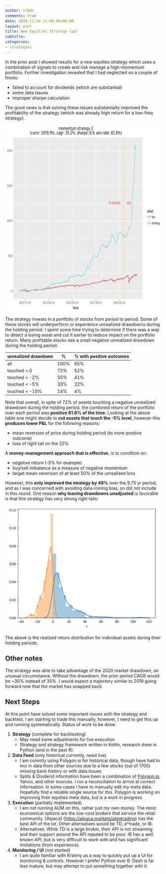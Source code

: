 ```yaml
---
author: tr8dr
comments: true
date: 2020-12-24 11:00:00+00:00
layout: post
title: New Equities Strategy (p2)
subtitle: 
categories:
- strategies
---
```

In the prior post I showed results for a new equities strategy which uses a combination of signals to
create and risk manage a high-momentum portfolio.  Further investigation revealed that I had neglected
on a couple of fronts:

- failed to account for dividends (which are substantial)
- some data issues
- improper sharpe calculation

The good news is that solving these issues substantially improved the profitability of the strategy (which was
already high return for a low-freq strategy).

<img src="/assets/2020-12-24/strat2.png" width="800" height="600" />

The strategy invests in a portfolio of stocks from period to period.  Some of these stocks will underperform
or experience unrealized drawdowns during the holding period.  I spent some time trying to determine if there was a way to detect a 
losing asset and cut it earlier to reduce impact on the portfolio return.  Many profitable
stocks see a small negative unrealized drawdown during the holding period:

| unrealized drawdown | %       | % with positive outcomes |
|---------------------|---------|--------------------------|
| all                 | 100%    | 65%                      |
| touched < 0         | 72%     | 52%                      |
| touched < -2%       | 55%     | 41%                      |
| touched < -5%       | 33%     | 22%                      |
| touched < -10%      | 14%     | 4%                       |

Note that overall, in spite of 72% of assets touching a negative unrealized drawdown during the holding period, the
combined return of the portfolio over each period was __positive 81.6% of the time__.  Looking at the above table one
might decide to __cut assets that touch the -5% level__, however this __produces lower P&L__ for the following reasons:

- mean reversion of price during holding period (to more positive outcome)
- loss of right tail on the 22%

A __money-management approach that is effective__, is to condition on:

- negative return (-5% for example)
- buy/sell imbalance as a measure of negative momentum
- target mean-reversion of at least 50% of the unrealized loss

However, this __only improved the strategy by 48%__ over the 9.75 yr period, and as I was concerned with avoiding data-mining bias, 
so did not include in this round.  One reason __why leaving drawdowns unadjusted__ is favorable is that this strategy has
very strong right tails:

<img src="/assets/2020-12-24/asset-dist.png" width="600" height="400" />

The above is the realized return distribution for individual assets during their holding periods. 

## Other notes
The strategy was able to take advantage of the 2020 market drawdown, an unusual circumstance.  Without the drawdown, the
prior period CAGR would be ~30% instead of 35%. I would expect a trajectory similar to 2019 going forward now that the
market has snapped back.

## Next Steps
At this point have solved some important issues with the strategy and backtest.  I am starting to trade this manually,
however, I need to get this up and running systematically.  Status of work to be done:

1. __Strategy__ (complete for backtesting)
   * May need some adjustments for live execution
   * Strategy and strategy framework written in Kotlin, research done in Python (and in the past R). 
2. __Data Feed__ (only historical currently, need live)    
   * I am curently using Polygon.io for historical data, though have had to mix in data from other sources due
     to a few stocks (out of 1700) missing back history or with data issues
   * Splits & Dividend information have been a combination of [Polygon.io](https://polygon.io/), Yahoo, and other
     sources.  I run a reconciliation to arrive at correct information.  In some cases I have to manually edit my meta 
     data.  Hopefully find a reliable single source for this.  Polygon is working on improving their equities meta
     data, but is a work in progress.
3. __Execution__ (partially implemented)
   * I am not running AUM on this, rather just my own money.  The most economical options are the low-cost brokers that 
     service the retail community.  [Alpaca] (https://alpaca.markets/algotrading) has the best API of the lot.  Other 
     alternatives would be TD, e*trade, or IB.   
   * Alternatives: While TD is a large broker, their API is not streaming and their support around the API reputed to be
     poor.  IB has a well known API, but is very difficult to work with and has significant limitations (from experience).
4. __Monitoring / UI__ (not started)
   * I am quite familiar with R/shiny as a way to quickly put up a UI for monitoring & controls.  However I prefer 
     Python over R.  Dash is far less mature, but may attempt to put something together with it.

